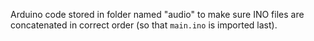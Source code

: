 Arduino code stored in folder named "audio" to make sure INO files are concatenated in correct order (so that `main.ino` is imported last).
